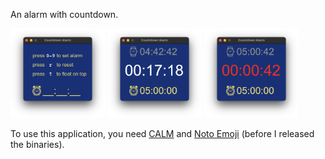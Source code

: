 An alarm with countdown.

<img width="30%" alt="Setting" src="./screenshots/setting.png"> <img width="30%" alt="Couting" src="./screenshots/counting.png"> <img width="30%" alt="Rang" src="./screenshots/rang.png">

To use this application, you need [CALM](https://vitovan.com/calm/) and [Noto Emoji](https://fonts.google.com/noto/specimen/Noto%2BEmoji) (before I released the binaries).
